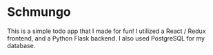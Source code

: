 # Schmungo
This is a simple todo app that I made for fun! I utilized a React / Redux frontend, and a Python Flask backend. I also used PostgreSQL for my database.